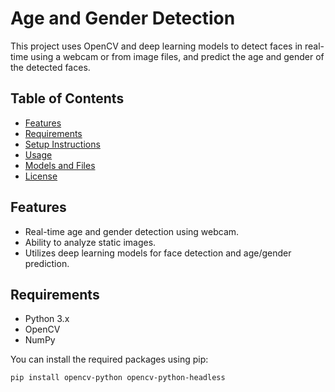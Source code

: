 # Age and Gender Detection

This project uses OpenCV and deep learning models to detect faces in real-time using a webcam or from image files, and predict the age and gender of the detected faces.

## Table of Contents

- [Features](#features)
- [Requirements](#requirements)
- [Setup Instructions](#setup-instructions)
- [Usage](#usage)
- [Models and Files](#models-and-files)
- [License](#license)

## Features

- Real-time age and gender detection using webcam.
- Ability to analyze static images.
- Utilizes deep learning models for face detection and age/gender prediction.

## Requirements

- Python 3.x
- OpenCV
- NumPy

You can install the required packages using pip:

```bash
pip install opencv-python opencv-python-headless
